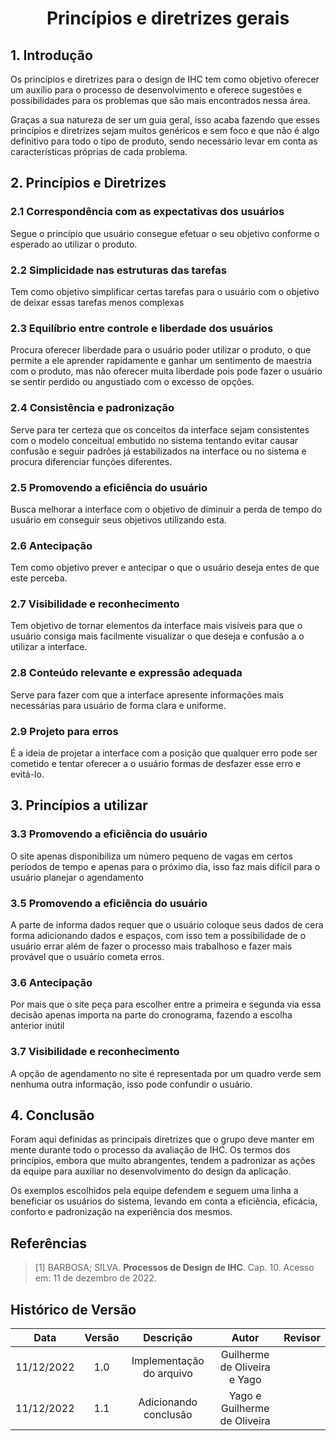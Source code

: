 <h1 align="center">Princípios e diretrizes gerais</h1>


## 1. Introdução

Os princípios e diretrizes para o design de IHC tem como  objetivo oferecer um auxílio para o processo de desenvolvimento e oferece sugestões e possibilidades para os problemas que são mais encontrados nessa área.

Graças a sua natureza de ser um guia geral, isso acaba fazendo que esses princípios e diretrizes sejam muitos genéricos e sem foco e que não é algo definitivo para todo o tipo de produto, sendo necessário levar em conta as características próprias de cada problema.





## 2. Princípios e Diretrizes

### 2.1 Correspondência com as expectativas dos usuários

Segue o princípio que usuário consegue efetuar o seu objetivo conforme o esperado ao utilizar o produto.

### 2.2 Simplicidade nas estruturas das tarefas

Tem como objetivo simplificar certas tarefas para o usuário com o objetivo de deixar essas tarefas menos complexas
### 2.3 Equilíbrio entre controle e liberdade dos usuários

Procura oferecer liberdade para o usuário poder utilizar o produto, o que permite a ele aprender rapidamente e ganhar um sentimento de maestria com o produto, mas não oferecer muita liberdade pois pode fazer o usuário se sentir perdido ou angustiado com o excesso de opções.

### 2.4 Consistência e padronização

Serve para ter certeza que os conceitos da interface sejam consistentes com o modelo conceitual embutido no sistema tentando evitar causar confusão e seguir padrões já estabilizados na interface ou no sistema e procura diferenciar funções diferentes.

### 2.5 Promovendo a eficiência do usuário

Busca melhorar a interface com o objetivo de diminuir a perda de tempo do usuário em conseguir seus objetivos utilizando esta.

### 2.6 Antecipação

Tem como objetivo prever e antecipar o que o usuário deseja entes de que este perceba.

### 2.7 Visibilidade e reconhecimento

Tem objetivo de tornar elementos da interface mais visíveis para que o usuário consiga mais facilmente visualizar o que deseja e confusão a o utilizar a interface.

### 2.8 Conteúdo relevante e expressão adequada

Serve para fazer com que a interface apresente informações mais necessárias para usuário de forma clara e uniforme.

### 2.9 Projeto para erros

É a ideia de projetar a interface com a posição que qualquer erro pode ser cometido e tentar oferecer a o usuário formas de desfazer esse erro e evitá-lo.

## 3. Princípios a utilizar


### 3.3 Promovendo a eficiência do usuário

O site apenas disponibiliza um número pequeno de vagas em certos períodos de tempo e apenas para o próximo dia, isso faz mais difícil para o usuário planejar o agendamento


### 3.5 Promovendo a eficiência do usuário

A parte de informa dados requer que o usuário coloque seus dados de cera forma adicionando dados e espaços, com isso tem a possibilidade de o usuário errar além de fazer o processo mais trabalhoso e fazer mais provável que o usuário cometa erros. 


### 3.6 Antecipação

Por mais que o site peça para escolher entre a primeira e segunda via essa decisão apenas importa na parte do cronograma, fazendo a escolha anterior inútil 

### 3.7 Visibilidade e reconhecimento

A opção de agendamento no site é representada por um quadro verde sem nenhuma outra informação, isso pode confundir o usuário.


## 4. Conclusão

Foram aqui definidas as principais diretrizes que o grupo deve manter em mente durante todo o processo da avaliação de IHC. Os termos dos princípios, embora que muito abrangentes, tendem a padronizar as ações da equipe para auxiliar no desenvolvimento do design da aplicação.

Os exemplos escolhidos pela equipe defendem e seguem uma linha a beneficiar os usuários do sistema, levando em conta a eficiência, eficácia, conforto e padronização na experiência dos mesmos.

## Referências

> [1] BARBOSA; SILVA. **Processos de Design de IHC**. Cap. 10. Acesso em: 11 de dezembro de 2022.

## Histórico de Versão

|  Data  | Versão | Descrição | Autor | Revisor |
| :----: | :----: | :-------: | :---: | :--------:|
| 11/12/2022 | 1.0 | Implementação do arquivo| Guilherme de Oliveira e Yago  |  |
| 11/12/2022 | 1.1 | Adicionando conclusão| Yago e Guilherme de Oliveira  |  |
